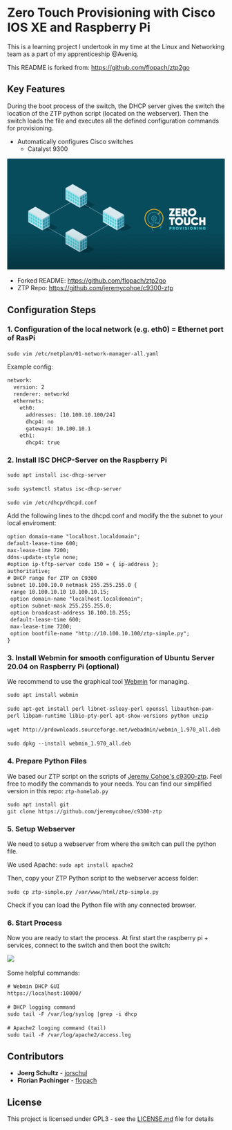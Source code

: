 # Zero Touch Provisioning with Cisco IOS XE and Raspberry Pi

This is a learning project I undertook in my time at the Linux and Networking team as a part of my apprenticeship @Aveniq.

This README is forked from: <https://github.com/flopach/ztp2go>

## Key Features

During the boot process of the switch, the DHCP server gives the switch the location of the ZTP python script (located on the webserver). Then the switch loads the file and executes all the defined configuration commands for provisioning.

* Automatically configures Cisco switches
  * Catalyst 9300

![](ztp.png)

* Forked README: <https://github.com/flopach/ztp2go>
* ZTP Repo: <https://github.com/jeremycohoe/c9300-ztp>

## Configuration Steps

### 1. Configuration of the local network (e.g. eth0) = Ethernet port of RasPi

`sudo vim /etc/netplan/01-network-manager-all.yaml`

Example config:

```
network:
  version: 2
  renderer: networkd
  ethernets:
    eth0:
      addresses: [10.100.10.100/24]
      dhcp4: no
      gateway4: 10.100.10.1
    eth1:
      dhcp4: true
```

### 2. Install ISC DHCP-Server on the Raspberry Pi

```
sudo apt install isc-dhcp-server

sudo systemctl status isc-dhcp-server

sudo vim /etc/dhcp/dhcpd.conf
```

Add the following lines to the dhcpd.conf and modify the the subnet to your local enviroment:

```
option domain-name "localhost.localdomain";
default-lease-time 600;
max-lease-time 7200;
ddns-update-style none;
#option ip-tftp-server code 150 = { ip-address };
authoritative;
# DHCP range for ZTP on C9300
subnet 10.100.10.0 netmask 255.255.255.0 {
 range 10.100.10.10 10.100.10.15;
 option domain-name "localhost.localdomain";
 option subnet-mask 255.255.255.0;
 option broadcast-address 10.100.10.255;
 default-lease-time 600;
 max-lease-time 7200;
 option bootfile-name "http://10.100.10.100/ztp-simple.py";
}
```

### 3. Install Webmin for smooth configuration of Ubuntu Server 20.04 on Raspberry Pi (optional)

We recommend to use the graphical tool [Webmin](https://www.webmin.com/) for managing.

```
sudo apt install webmin

sudo apt-get install perl libnet-ssleay-perl openssl libauthen-pam-perl libpam-runtime libio-pty-perl apt-show-versions python unzip

wget http://prdownloads.sourceforge.net/webadmin/webmin_1.970_all.deb

sudo dpkg --install webmin_1.970_all.deb
```

### 4. Prepare Python Files

We based our ZTP script on the scripts of [Jeremy Cohoe's c9300-ztp](https://github.com/jeremycohoe/c9300-ztp). Feel free to modify the commands to your needs. You can find our simplified version in this repo: `ztp-homelab.py`

```
sudo apt install git
git clone https://github.com/jeremycohoe/c9300-ztp
```

### 5. Setup Webserver

We need to setup a webserver from where the switch can pull the python file.

We used Apache: `sudo apt install apache2`

Then, copy your ZTP Python script to the webserver access folder:

`sudo cp ztp-simple.py /var/www/html/ztp-simple.py`

Check if you can load the Python file with any connected browser.

### 6. Start Process

Now you are ready to start the process. At first start the raspberry pi + services, connect to the switch and then boot the switch:

![](ztp2go-4screens.png)

Some helpful commands:

```
# Webmin DHCP GUI
https://localhost:10000/

# DHCP logging command
sudo tail -F /var/log/syslog |grep -i dhcp

# Apache2 looging command (tail)
sudo tail -F /var/log/apache2/access.log
```

## Contributors

* **Joerg Schultz** - [jorschul](https://github.com/jorschul)
* **Florian Pachinger** - [flopach](https://github.com/flopach)

## License

This project is licensed under GPL3 - see the [LICENSE.md](LICENSE.md) file for details
